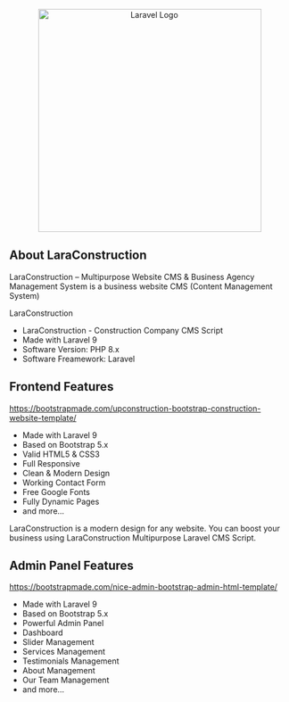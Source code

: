 <p align="center"><a href="https://laravel.com" target="_blank"><img src="https://i.hizliresim.com/d5phr1l.jpg" width="400" alt="Laravel Logo"></a></p>


## About LaraConstruction


LaraConstruction – Multipurpose Website CMS & Business Agency Management System is a business website CMS (Content Management System)

LaraConstruction
- LaraConstruction - Construction Company CMS Script
- Made with Laravel 9
- Software Version: PHP 8.x
- Software Freamework: Laravel


## Frontend Features

https://bootstrapmade.com/upconstruction-bootstrap-construction-website-template/


- Made with Laravel 9
- Based on Bootstrap 5.x
- Valid HTML5 & CSS3
- Full Responsive
- Clean & Modern Design
- Working Contact Form
- Free Google Fonts
- Fully Dynamic Pages
- and more...

LaraConstruction is a modern design for any website. You can boost your business using LaraConstruction Multipurpose
Laravel CMS Script.

## Admin Panel Features

https://bootstrapmade.com/nice-admin-bootstrap-admin-html-template/

- Made with Laravel 9
- Based on Bootstrap 5.x
- Powerful Admin Panel
- Dashboard
- Slider Management
- Services Management
- Testimonials Management
- About Management
- Our Team Management
- and more…
